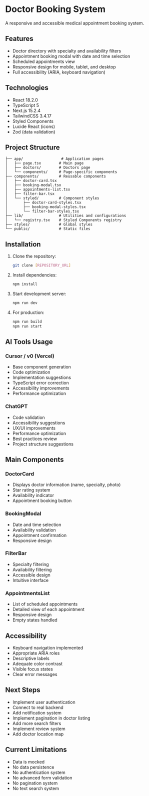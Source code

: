 # Doctor Booking System

A responsive and accessible medical appointment booking system.

## Features

- Doctor directory with specialty and availability filters
- Appointment booking modal with date and time selection
- Scheduled appointments view
- Responsive design for mobile, tablet, and desktop
- Full accessibility (ARIA, keyboard navigation)

## Technologies

- React 18.2.0
- TypeScript 5
- Next.js 15.2.4
- TailwindCSS 3.4.17
- Styled Components
- Lucide React (icons)
- Zod (data validation)

## Project Structure

```
├── app/                 # Application pages
│   ├── page.tsx        # Main page
│   ├── doctors/        # Doctors page
│   └── components/     # Page-specific components
├── components/         # Reusable components
│   ├── doctor-card.tsx
│   ├── booking-modal.tsx
│   ├── appointments-list.tsx
│   ├── filter-bar.tsx
│   └── styled/         # Component styles
│       ├── doctor-card-styles.tsx
│       ├── booking-modal-styles.tsx
│       └── filter-bar-styles.tsx
├── lib/                # Utilities and configurations
│   └── registry.tsx    # Styled Components registry
├── styles/             # Global styles
└── public/             # Static files
```

## Installation

1. Clone the repository:
   ```bash
   git clone [REPOSITORY_URL]
   ```

2. Install dependencies:
   ```bash
   npm install
   ```

3. Start development server:
   ```bash
   npm run dev
   ```

4. For production:
   ```bash
   npm run build
   npm run start
   ```

## AI Tools Usage

### Cursor / v0 (Vercel)
- Base component generation
- Code optimization
- Implementation suggestions
- TypeScript error correction
- Accessibility improvements
- Performance optimization

### ChatGPT
- Code validation
- Accessibility suggestions
- UX/UI improvements
- Performance optimization
- Best practices review
- Project structure suggestions

## Main Components

### DoctorCard
- Displays doctor information (name, specialty, photo)
- Star rating system
- Availability indicator
- Appointment booking button

### BookingModal
- Date and time selection
- Availability validation
- Appointment confirmation
- Responsive design

### FilterBar
- Specialty filtering
- Availability filtering
- Accessible design
- Intuitive interface

### AppointmentsList
- List of scheduled appointments
- Detailed view of each appointment
- Responsive design
- Empty states handled

## Accessibility

- Keyboard navigation implemented
- Appropriate ARIA roles
- Descriptive labels
- Adequate color contrast
- Visible focus states
- Clear error messages

## Next Steps

- Implement user authentication
- Connect to real backend
- Add notification system
- Implement pagination in doctor listing
- Add more search filters
- Implement review system
- Add doctor location map

## Current Limitations

- Data is mocked
- No data persistence
- No authentication system
- No advanced form validation
- No pagination system
- No text search system 